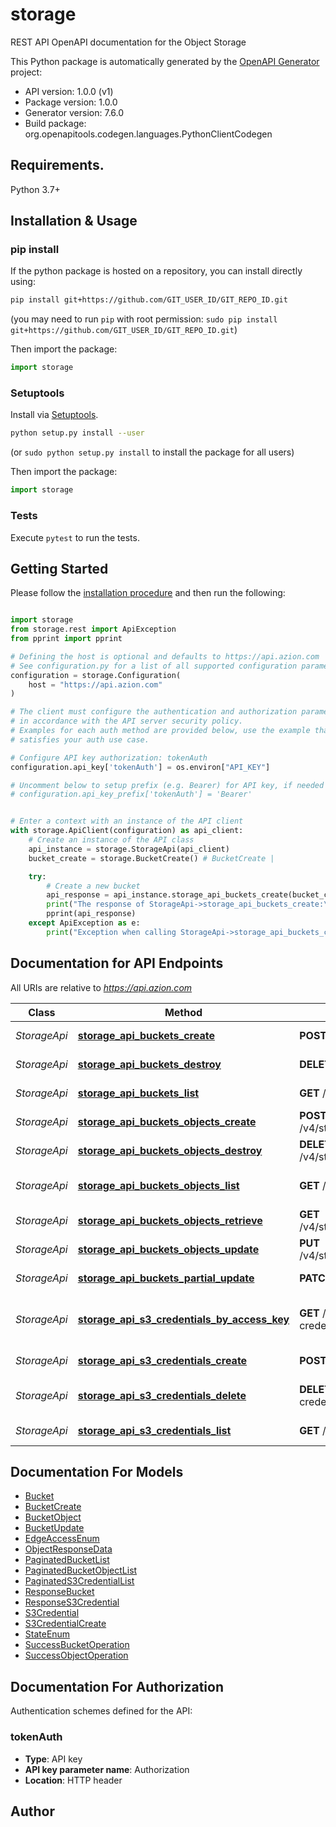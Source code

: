 # storage
REST API OpenAPI documentation for the Object Storage

This Python package is automatically generated by the [OpenAPI Generator](https://openapi-generator.tech) project:

- API version: 1.0.0 (v1)
- Package version: 1.0.0
- Generator version: 7.6.0
- Build package: org.openapitools.codegen.languages.PythonClientCodegen

## Requirements.

Python 3.7+

## Installation & Usage
### pip install

If the python package is hosted on a repository, you can install directly using:

```sh
pip install git+https://github.com/GIT_USER_ID/GIT_REPO_ID.git
```
(you may need to run `pip` with root permission: `sudo pip install git+https://github.com/GIT_USER_ID/GIT_REPO_ID.git`)

Then import the package:
```python
import storage
```

### Setuptools

Install via [Setuptools](http://pypi.python.org/pypi/setuptools).

```sh
python setup.py install --user
```
(or `sudo python setup.py install` to install the package for all users)

Then import the package:
```python
import storage
```

### Tests

Execute `pytest` to run the tests.

## Getting Started

Please follow the [installation procedure](#installation--usage) and then run the following:

```python

import storage
from storage.rest import ApiException
from pprint import pprint

# Defining the host is optional and defaults to https://api.azion.com
# See configuration.py for a list of all supported configuration parameters.
configuration = storage.Configuration(
    host = "https://api.azion.com"
)

# The client must configure the authentication and authorization parameters
# in accordance with the API server security policy.
# Examples for each auth method are provided below, use the example that
# satisfies your auth use case.

# Configure API key authorization: tokenAuth
configuration.api_key['tokenAuth'] = os.environ["API_KEY"]

# Uncomment below to setup prefix (e.g. Bearer) for API key, if needed
# configuration.api_key_prefix['tokenAuth'] = 'Bearer'


# Enter a context with an instance of the API client
with storage.ApiClient(configuration) as api_client:
    # Create an instance of the API class
    api_instance = storage.StorageApi(api_client)
    bucket_create = storage.BucketCreate() # BucketCreate | 

    try:
        # Create a new bucket
        api_response = api_instance.storage_api_buckets_create(bucket_create)
        print("The response of StorageApi->storage_api_buckets_create:\n")
        pprint(api_response)
    except ApiException as e:
        print("Exception when calling StorageApi->storage_api_buckets_create: %s\n" % e)

```

## Documentation for API Endpoints

All URIs are relative to *https://api.azion.com*

Class | Method | HTTP request | Description
------------ | ------------- | ------------- | -------------
*StorageApi* | [**storage_api_buckets_create**](docs/StorageApi.md#storage_api_buckets_create) | **POST** /v4/storage/buckets | Create a new bucket
*StorageApi* | [**storage_api_buckets_destroy**](docs/StorageApi.md#storage_api_buckets_destroy) | **DELETE** /v4/storage/buckets/{name} | Delete a bucket
*StorageApi* | [**storage_api_buckets_list**](docs/StorageApi.md#storage_api_buckets_list) | **GET** /v4/storage/buckets | List buckets
*StorageApi* | [**storage_api_buckets_objects_create**](docs/StorageApi.md#storage_api_buckets_objects_create) | **POST** /v4/storage/buckets/{bucket_name}/objects/{object_key} | Create new object key
*StorageApi* | [**storage_api_buckets_objects_destroy**](docs/StorageApi.md#storage_api_buckets_objects_destroy) | **DELETE** /v4/storage/buckets/{bucket_name}/objects/{object_key} | Delete object key
*StorageApi* | [**storage_api_buckets_objects_list**](docs/StorageApi.md#storage_api_buckets_objects_list) | **GET** /v4/storage/buckets/{bucket_name}/objects | List buckets objects
*StorageApi* | [**storage_api_buckets_objects_retrieve**](docs/StorageApi.md#storage_api_buckets_objects_retrieve) | **GET** /v4/storage/buckets/{bucket_name}/objects/{object_key} | Download object
*StorageApi* | [**storage_api_buckets_objects_update**](docs/StorageApi.md#storage_api_buckets_objects_update) | **PUT** /v4/storage/buckets/{bucket_name}/objects/{object_key} | Update the object key
*StorageApi* | [**storage_api_buckets_partial_update**](docs/StorageApi.md#storage_api_buckets_partial_update) | **PATCH** /v4/storage/buckets/{name} | Update bucket info
*StorageApi* | [**storage_api_s3_credentials_by_access_key**](docs/StorageApi.md#storage_api_s3_credentials_by_access_key) | **GET** /v4/storage/s3-credentials/{s3_credential_access_key} | get by s3 credentials by access key
*StorageApi* | [**storage_api_s3_credentials_create**](docs/StorageApi.md#storage_api_s3_credentials_create) | **POST** /v4/storage/s3-credentials | create s3 credentials
*StorageApi* | [**storage_api_s3_credentials_delete**](docs/StorageApi.md#storage_api_s3_credentials_delete) | **DELETE** /v4/storage/s3-credentials/{s3_credential_access_key} | delete by s3 credentials
*StorageApi* | [**storage_api_s3_credentials_list**](docs/StorageApi.md#storage_api_s3_credentials_list) | **GET** /v4/storage/s3-credentials | List s3 credentials


## Documentation For Models

 - [Bucket](docs/Bucket.md)
 - [BucketCreate](docs/BucketCreate.md)
 - [BucketObject](docs/BucketObject.md)
 - [BucketUpdate](docs/BucketUpdate.md)
 - [EdgeAccessEnum](docs/EdgeAccessEnum.md)
 - [ObjectResponseData](docs/ObjectResponseData.md)
 - [PaginatedBucketList](docs/PaginatedBucketList.md)
 - [PaginatedBucketObjectList](docs/PaginatedBucketObjectList.md)
 - [PaginatedS3CredentialList](docs/PaginatedS3CredentialList.md)
 - [ResponseBucket](docs/ResponseBucket.md)
 - [ResponseS3Credential](docs/ResponseS3Credential.md)
 - [S3Credential](docs/S3Credential.md)
 - [S3CredentialCreate](docs/S3CredentialCreate.md)
 - [StateEnum](docs/StateEnum.md)
 - [SuccessBucketOperation](docs/SuccessBucketOperation.md)
 - [SuccessObjectOperation](docs/SuccessObjectOperation.md)


<a id="documentation-for-authorization"></a>
## Documentation For Authorization


Authentication schemes defined for the API:
<a id="tokenAuth"></a>
### tokenAuth

- **Type**: API key
- **API key parameter name**: Authorization
- **Location**: HTTP header


## Author




